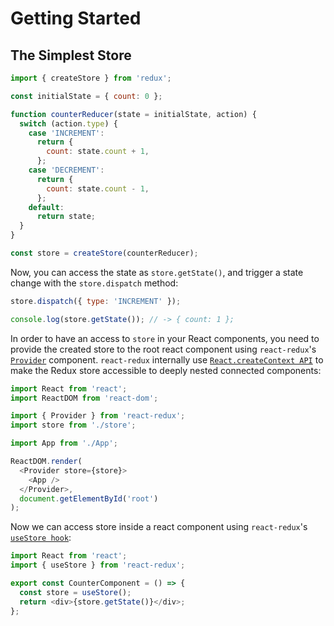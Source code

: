 # Getting Started

## The Simplest Store

```js
import { createStore } from 'redux';

const initialState = { count: 0 };

function counterReducer(state = initialState, action) {
  switch (action.type) {
    case 'INCREMENT':
      return {
        count: state.count + 1,
      };
    case 'DECREMENT':
      return {
        count: state.count - 1,
      };
    default:
      return state;
  }
}

const store = createStore(counterReducer);
```

Now, you can access the state as `store.getState()`, and trigger a state change
with the `store.dispatch` method:

```js
store.dispatch({ type: 'INCREMENT' });

console.log(store.getState()); // -> { count: 1 };
```

In order to have an access to `store` in your React components, you need to
provide the created store to the root react component using `react-redux`'s
[`Provider`](https://react-redux.js.org/api/provider) component. `react-redux`
internally use
[`React.createContext API`](https://reactjs.org/docs/context.html#reactcreatecontext)
to make the Redux store accessible to deeply nested connected components:

```js
import React from 'react';
import ReactDOM from 'react-dom';

import { Provider } from 'react-redux';
import store from './store';

import App from './App';

ReactDOM.render(
  <Provider store={store}>
    <App />
  </Provider>,
  document.getElementById('root')
);
```

Now we can access store inside a react component using `react-redux`'s
[`useStore hook`](https://react-redux.js.org/api/hooks#usestore):

```js
import React from 'react';
import { useStore } from 'react-redux';

export const CounterComponent = () => {
  const store = useStore();
  return <div>{store.getState()}</div>;
};
```
